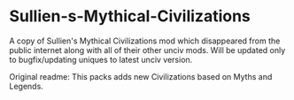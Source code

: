 # Sullien-s-Mythical-Civilizations
A copy of Sullien's Mythical Civilizations mod which disappeared from the public internet along with all of their other unciv mods. Will be updated only to bugfix/updating uniques to latest unciv version.

Original readme:
This packs adds new Civilizations based on Myths and Legends.
